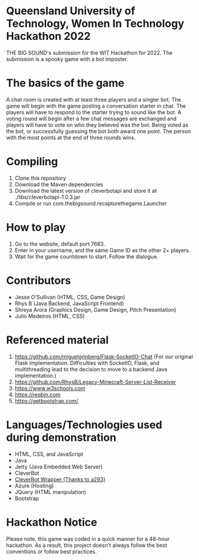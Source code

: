 # Queensland University of Technology, Women In Technology Hackathon 2022

THE BIG SOUND's submission for the WIT Hackathon for 2022. The submission is a spooky game with a bot imposter.

# The basics of the game

A chat room is created with at least three players and a singler bot. The game will begin with the game posting a
conversation starter in chat. The players will have to respond to the starter trying to sound like the bot. A voting
round will begin after a few chat messages are exchanged and players will have to vote on who they believed was the bot.
Being voted as the bot, or successfully guessing the bot both award one point. The person with the most points at the
end of three rounds wins.

# Compiling

1. Clone this repository
2. Download the Maven dependencies
3. Download the latest version of cleverbotapi and store it at ./libs/cleverbotapi-1.0.3.jar
4. Compile or run com.thebigsound.recapturethegame.Launcher

# How to play

1. Go to the website, default port 7683.
2. Enter in your username, and the same Game ID as the other 2+ players.
3. Wait for the game countdown to start. Follow the dialogue.

# Contributors

- Jesse O'Sullivan (HTML, CSS, Game Design)
- Rhys B (Java Backend, JavaScript Frontend)
- Shreya Arora (Graphics Design, Game Design, Pitch Presentation)
- Julio Medeiros (HTML, CSS)

# Referenced material

1. https://github.com/miguelgrinberg/Flask-SocketIO-Chat (For our original Flask implementation. Difficulties with
   SocketIO, Flask, and multithreading lead to the decision to move to a backend Java implementation.)
2. https://github.com/RhysB/Legacy-Minecraft-Server-List-Receiver
3. https://www.w3schools.com
4. https://reqbin.com
5. https://getbootstrap.com/

# Languages/Technologies used during demonstration

- HTML, CSS, and JavaScript
- Java
- Jetty (Java Embedded Web Server)
- CleverBot
- [CleverBot Wrapper (Thanks to a293)](https://github.com/a2937/CleverBotAPI-Java/)
- Azure (Hosting)
- JQuery (HTML manipulation)
- Bootstrap

# Hackathon Notice

Please note, this game was coded in a quick manner for a 48-hour hackathon. As a result, this project doesn't always
follow the best conventions or follow best practices.